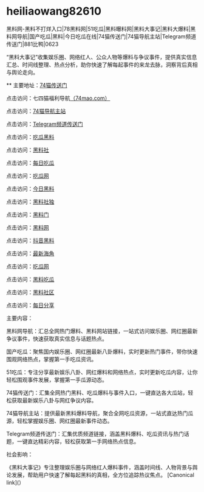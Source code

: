 # heiliaowang82610
黑料网-黑料不打烊入口|78黑料网|51吃瓜|黑料曝料网|黑料大事记|黑料大爆料|黑料网导航|国产吃瓜|黑料|今日吃瓜在线|74猫传送门|74猫导航主站|Telegram频道传送门|881比鸭|0623

“黑料大事记”收集娱乐圈、网络红人、公众人物等爆料与争议事件，提供真实信息汇总、时间线整理、热点分析，助你快速了解每起事件的来龙去脉，洞察背后真相与舆论走向。

** 主要地址：<a href="https://74mao.com/">74猫传送门</a>

点击访问：七四猫福利导航<a href="https://74mao.com/">（74mao.com）</a>

点击访问：<a href="https://74mao.com/">74猫导航主站</a>

点击访问：<a href="https://74mao.com/">Telegram频道传送门</a>

点击访问：<a href="https://chiguaheiliao01.pages.dev/">吃瓜黑料</a>

点击访问：<a href="https://hl345.pages.dev/">黑料社</a>

点击访问：<a href="https://hl336.pages.dev/">每日吃瓜</a>

点击访问：<a href="https://hl332.pages.dev/">吃瓜网</a>

点击访问：<a href="https://hl328.pages.dev/">今日黑料</a>

点击访问：<a href="https://hl314.pages.dev/">黑料社独</a>

点击访问：<a href="https://hl312.pages.dev/">黑料门</a>

点击访问：<a href="https://hl284.pages.dev/">黑料网</a>

点击访问：<a href="https://hl242.pages.dev/">抖音黑料</a>

点击访问：<a href="https://hl217-cip.pages.dev/">最新海角</a>

点击访问：<a href="https://hl196.pages.dev/">吃瓜网</a>

点击访问：<a href="https://hl190.pages.dev/">黑料吃瓜</a>

点击访问：<a href="https://hl186.pages.dev/">黑料社区</a>

点击访问：<a href="https://hl182-5ms.pages.dev/">每日分享</a>

主要内容：

黑料网导航：汇总全网热门爆料、黑料网站链接，一站式访问娱乐圈、网红圈最新争议事件，快速获取真实信息与话题热点。

国产吃瓜：聚焦国内娱乐圈、网红圈最新八卦爆料，实时更新热门事件，带你快速围观网络热点，掌握第一手吃瓜资讯。

51吃瓜：专注分享最新娱乐八卦、网红爆料和网络热点，实时更新吃瓜内容，让你轻松围观事件发展，掌握第一手瓜源动态。

74猫传送门：汇集全网热门黑料、吃瓜爆料与事件入口，一键直达各大瓜站，轻松获取最新娱乐八卦与网红争议内容。

74猫导航主站：提供最新黑料爆料导航，聚合全网吃瓜资源，一站式直达热门瓜源，轻松掌握娱乐圈、网红圈最新事件动态。

Telegram频道传送门：汇集优质频道链接，涵盖黑料爆料、吃瓜资讯与热门话题，一键直达精彩内容，轻松获取第一手网络热点信息。

社会影响：

《黑料大事记》专注整理娱乐圈与网络红人爆料事件，涵盖时间线、人物背景与舆论发展，帮助用户快速了解每起黑料的真相，全方位追踪热议焦点。
[Canonical link](）
